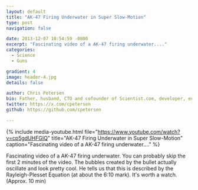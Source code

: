 ```yaml
---
layout: default
title: "AK-47 Firing Underwater in Super Slow-Motion"
type: post
navigation: false

date: 2013-12-07 10:54:59 -0800
excerpt: "Fascinating video of a AK-47 firing underwater...."
categories:
  - Science
  - Guns

gradient: 4
image: header-4.jpg
details: false

author: Chris Petersen
bio: Father, husband, CTO and cofounder of Scientist.com, developer, entrepreneur and technologist.
twitter: https://x.com/cpetersen
github: https://github.com/cpetersen

---
```


{% include media-youtube.html file="https://www.youtube.com/watch?v=cp5gdUHFGIQ" title="AK-47 Firing Underwater in Super Slow-Motion" caption="Fascinating video of a AK-47 firing underwater...." %}

Fascinating video of a AK-47 firing underwater. You can probably skip the first 2 minutes of the video. The bubbles created by the bullet actually oscillate and look pretty cool. He tells us that this is described by the Rayleigh-Plesset Equation (at about the 6:10 mark). It's worth a watch. (Approx. 10 min)
